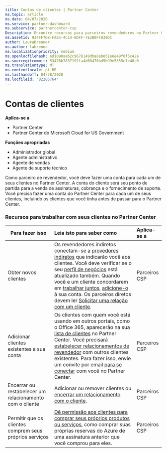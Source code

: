 ```yaml
---
title: Contas de clientes | Partner Center
ms.topic: article
ms.date: 04/07/2020
ms.service: partner-dashboard
ms.subservice: partnercenter-csp
Description: Encontre recursos para parceiros revendedores no Partner Center. Isso inclui a necessidade de criar contas de clientes antes de vender assinaturas, faturas ou oferecer suporte.
ms.assetid: 934FF7D8-FAE4-4C14-8DFF-7E2B0FF039DC
author: LauraBrenner
ms.author: labrenne
ms.localizationpriority: medium
ms.openlocfilehash: 6d1090aab2c9678149dba8ab051e6e49f0f5c42a
ms.sourcegitcommit: 53476b7837192fa4d60470bd5b99e5355e7e48c0
ms.translationtype: MT
ms.contentlocale: pt-BR
ms.lasthandoff: 04/28/2020
ms.locfileid: "82205764"
---
```

# <a name="customer-accounts"></a>Contas de clientes

**Aplica-se a**

-  Partner Center
-  Partner Center do Microsoft Cloud for US Government

**Funções apropriadas**

- Administrador global
- Agente administrativo
- Agente de vendas
- Agente de suporte técnico

Como parceiro de revendedor, você deve fazer uma conta para cada um de seus clientes no Partner Center. A conta do cliente será seu ponto de partida para a venda de assinaturas, cobrança e o fornecimento de suporte. Você precisa fazer uma conta do Partner Center para cada um de seus clientes, incluindo os clientes que você tinha antes de passar para o Partner Center.

### <a name="resources-for-working-with-your-customers-on-the-partner-center"></a>Recursos para trabalhar com seus clientes no Partner Center

|**Para fazer isso**   |**Leia isto para saber como**   |**Aplica-se a**|
|-----------------|:----------------------------|:--------------|
|Obter novos clientes|Os revendedores indiretos conectam-se a [provedores indiretos](indirect-reseller-tasks-in-partner-center.md) que indicarão você aos clientes. Você deve verificar se o seu [perfil de negócios](create-a-marketing-profile.md) está atualizado também. Quando você e um cliente concordarem em [trabalhar juntos](responding-to-referrals.md), [adicione-o](add-a-new-customer.md) à sua conta. Os parceiros diretos devem ler [Solicitar uma relação com um cliente](request-a-relationship-with-a-customer.md).|Parceiros CSP|
|Adicionar clientes existentes à sua conta   | Os clientes com quem você está usando em outros portais, como o Office 365, aparecerão na sua [lista de clientes](see-your-customer-list.md) no Partner Center. Você precisará [estabelecer relacionamentos de revendedor](indirect-reseller-tasks-in-partner-center.md) com outros clientes existentes. Para fazer isso, envie um convite por email [para se conectar](responding-to-referrals.md) com você no Partner Center.   | Parceiros CSP   |
|Encerrar ou restabelecer um relacionamento com o cliente   | Adicionar ou remover clientes ou [encerrar um relacionamento com o cliente](remove-a-relationship.md).  |   Parceiros CSP |
|Permitir que os clientes comprem seus próprios serviços   | [Dê permissão aos clientes para comprar seus próprios produtos ou serviços](give-customers-permission.md), como comprar suas próprias reservas do Azure de uma assinatura anterior que você comprou para eles.  | Parceiros CSP |